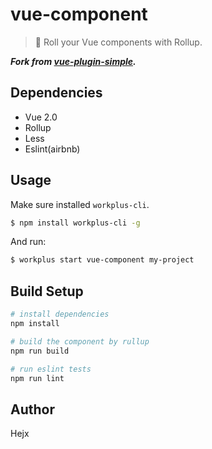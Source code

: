 # vue-component

> 🚀 Roll your Vue components with Rollup.

***Fork from [vue-plugin-simple](https://github.com/znck/vue-plugin-simple).***

## Dependencies

* Vue 2.0
* Rollup
* Less
* Eslint(airbnb)

## Usage

Make sure installed `workplus-cli`.

```bash
$ npm install workplus-cli -g
```

And run:

```bash
$ workplus start vue-component my-project
```

## Build Setup

```bash
# install dependencies
npm install

# build the component by rullup
npm run build

# run eslint tests
npm run lint

```

## Author

Hejx

